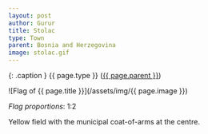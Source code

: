 ```yaml
---
layout: post
author: Gurur
title: Stolac
type: Town
parent: Bosnia and Herzegovina
image: stolac.gif
---
```

{: .caption }
{{ page.type }} ([{{ page.parent }}](/2019/03/30/bosnia-and-herzegovina.html))

![Flag of {{ page.title }}](/assets/img/{{ page.image }})

*Flag proportions*: 1:2

Yellow field with the municipal coat-of-arms at the centre.